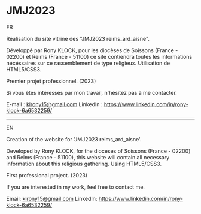 # JMJ2023
FR 

Réalisation du site vitrine des "JMJ2023 reims_ard_aisne".

Développé par Rony KLOCK, pour les diocèses de Soissons (France - 02200) et Reims (France - 51100) ce site contiendra toutes les informations nécéssaires sur ce rassemblement de type religieux.
Utilisation de HTML5/CSS3.

Premier projet professionnel. (2023)

Si vous êtes intéressés par mon travail, n'hésitez pas à me contacter.

E-mail : klrony15@gmail.com
LinkedIn : https://www.linkedin.com/in/rony-klock-6a6532259/

-----------------------------------------------------------------------
EN

Creation of the website for 'JMJ2023 reims_ard_aisne'. 

Developed by Rony KLOCK, for the dioceses of Soissons (France - 02200) and Reims (France - 51100), this website will contain all necessary information about this religious gathering. 
Using HTML5/CSS3. 

First professional project. (2023)

If you are interested in my work, feel free to contact me. 

Email: klrony15@gmail.com 
LinkedIn: https://www.linkedin.com/in/rony-klock-6a6532259/
